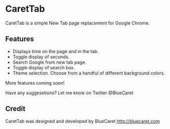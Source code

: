 # CaretTab
CaretTab is a simple New Tab page replacement for Google Chrome.

## Features
- Displays time on the page and in the tab.
- Toggle display of seconds.
- Search Google from new tab page.
- Toggle display of search box.
- Theme selection. Choose from a handful of different background colors.

More features coming soon!

Have any suggesetions? Let me know on Twitter @BlueCaret

## Credit
CaretTab was designed and developed by BlueCaret
http://bluecaret.com
